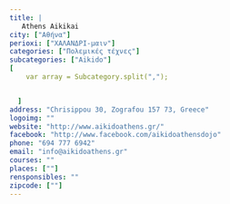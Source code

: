 ```yaml
---
title: |
   Athens Aikikai
city: ["Αθήνα"]
perioxi: ["ΧΑΛΑΝΔΡΙ-μαιν"]
categories: ["Πολεμικές τέχνες"]
subcategories: ["Aikido"]
[  
	var array = Subcategory.split(",");


  ]
address: "Chrisippou 30, Zografou 157 73, Greece"
logoimg: ""
website: "http://www.aikidoathens.gr/"
facebook: "http://www.facebook.com/aikidoathensdojo"
phone: "694 777 6942"
email: "info@aikidoathens.gr"
courses: ""
places: [""]
rensponsibles: ""
zipcode: [""]
---
```




